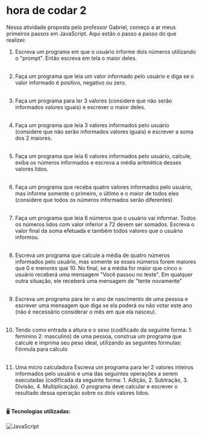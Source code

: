 # hora de codar 2
Nessa atividade proposta pelo professor Gabriel, começo a ar meus primeiros passos em JavaScript. Aqui estão o passo a passo do que realizei:

1. Escreva um programa em que o usuário informe dois números utilizando o "prompt". Então escreva em tela o maior deles. <br><br>
2. Faça um programa que leia um valor informado pelo usuário e diga se o valor informado é positivo, negativo ou zero. <br><br>
3. Faça um programa para ler 3 valores (considere que não serão informados valores iguais) e escrever o maior deles. <br><br>
4. Faça um programa que leia 3 valores informados pelo usuário (considere que não serão informados valores iguais) e escrever a soma dos 2 maiores. <br><br>
5.  Faça um programa que leia 6 valores informados pelo usuário, calcule, exiba os números informados e escreva a média aritmética desses valores lidos. <br><br>
6. Faça um programa que receba quatro valores informados pelo usuário, mas informe somente o primeiro, o último e o maior de todos eles (considere que todos os números informados serão diferentes) <br><br>
7. Faça um programa que leia 6 números que o usuário vai informar. Todos os números lidos com valor inferior a 72 devem ser somados. Escreva o valor final da soma efetuada e também todos valores que o usuário informou. <br><br>
8. Escreva um programa que calcule a média de quatro números informados pelo usuário, mas somente se esses números forem maiores que 0 e menores que 10. No final, se a média for maior que cinco o usuário receberá uma mensagem "Você passou no teste". Em qualquer outra situação, ele receberá uma mensagem de "tente novamente" <br><br>
9. Escreva um programa para ler o ano de nascimento de uma pessoa e escrever uma mensagem que diga se ela poderá ou não votar este ano (não é necessário considerar o mês em que ela nasceu). <br><br>
10. Tendo como entrada a altura e o sexo (codificado da seguinte forma: 1: feminino 2: masculino) de uma pessoa, construa um programa que calcule e imprima seu peso ideal, utilizando as seguintes fórmulas:
Fórmula para cálculo <br><br>

11. Uma micro calculadora
Escreva um programa para ler 2 valores inteiros informados pelo usuário e uma das seguintes operações a serem executadas (codificada da seguinte forma: 1. Adição, 2. Subtração, 3. Divisão, 4. Multiplicação).
O programa deve calcular e escrever o resultado dessa operação sobre os dois valores lidos. <br><br>

🖥️ **Tecnologias utilizadas:**<br><br>
<img align="center" src="https://img.shields.io/badge/JavaScript-F7DF1E?style=for-the-badge&logo=javascript&logoColor=black" alt="JavaScript" title="JavaScript">
